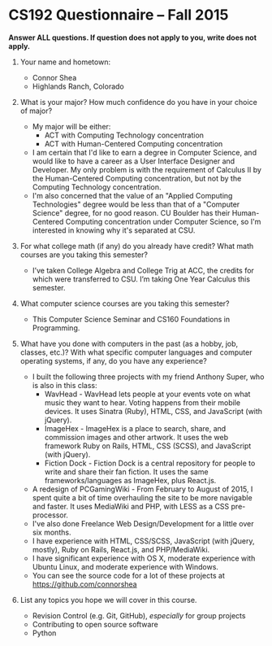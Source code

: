 # CS192 Questionnaire – Fall 2015

**Answer ALL questions. If question does not apply to you, write does not apply.**

1. Your name and hometown:
	* Connor Shea
	* Highlands Ranch, Colorado


2. What is your major? How much confidence do you have in your choice of major?
	* My major will be either:
		* ACT with Computing Technology concentration
		* ACT with Human-Centered Computing concentration
	* I am certain that I'd like to earn a degree in Computer Science, and would like to have a career as a User Interface Designer and Developer. My only problem is with the requirement of Calculus II by the Human-Centered Computing concentration, but not by the Computing Technology concentration.
	* I'm also concerned that the value of an "Applied Computing Technologies" degree would be less than that of a "Computer Science" degree, for no good reason. CU Boulder has their Human-Centered Computing concentration under Computer Science, so I'm interested in knowing why it's separated at CSU.


3. For what college math (if any) do you already have credit? What math courses are you taking this semester?
	* I’ve taken College Algebra and College Trig at ACC, the credits for which were transferred to CSU. I’m taking One Year Calculus this semester.


4. What computer science courses are you taking this semester?
	* This Computer Science Seminar and CS160 Foundations in Programming.


5. What have you done with computers in the past (as a hobby, job, classes, etc.)? With what specific computer languages and computer operating systems, if any, do you have any experience?
	* I built the following three projects with my friend Anthony Super, who is also in this class:
		* WavHead - WavHead lets people at your events vote on what music they want to hear. Voting happens from their mobile devices. It uses Sinatra (Ruby), HTML, CSS, and JavaScript (with jQuery).
		* ImageHex - ImageHex is a place to search, share, and commission images and other artwork. It uses the web framework Ruby on Rails, HTML, CSS (SCSS), and JavaScript (with jQuery).
		* Fiction Dock - Fiction Dock is a central repository for people to write and share their fan fiction. It uses the same frameworks/languages as ImageHex, plus React.js.
	* A redesign of PCGamingWiki - From February to August of 2015, I spent quite a bit of time overhauling the site to be more navigable and faster. It uses MediaWiki and PHP, with LESS as a CSS pre-processor.
	* I've also done Freelance Web Design/Development for a little over six months.
	* I have experience with HTML, CSS/SCSS, JavaScript (with jQuery, mostly), Ruby on Rails, React.js, and PHP/MediaWiki.
	* I have significant experience with OS X, moderate experience with Ubuntu Linux, and moderate experience with Windows.
	* You can see the source code for a lot of these projects at https://github.com/connorshea


6. List any topics you hope we will cover in this course.
	* Revision Control (e.g. Git, GitHub), _especially_ for group projects
	* Contributing to open source software
	* Python
